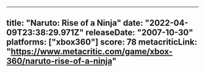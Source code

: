 
---
title: "Naruto: Rise of a Ninja"
date: "2022-04-09T23:38:29.971Z"
releaseDate: "2007-10-30"
platforms: ["xbox360"]
score: 78
metacriticLink: "https://www.metacritic.com/game/xbox-360/naruto-rise-of-a-ninja"
---
